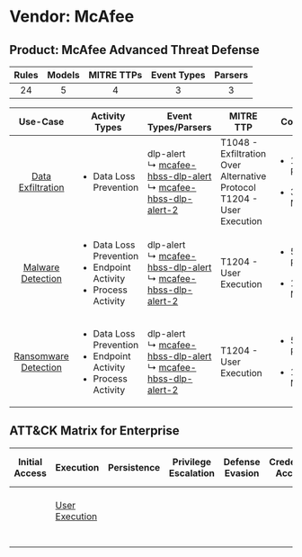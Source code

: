 Vendor: McAfee
==============
Product: McAfee Advanced Threat Defense
---------------------------------------
| Rules | Models | MITRE TTPs | Event Types | Parsers |
|:-----:|:------:|:----------:|:-----------:|:-------:|
|  24   |   5    |     4      |      3      |    3    |

|                              Use-Case                               | Activity Types                                                                            | Event Types/Parsers                                                                                                                                                                  | MITRE TTP                                                                    | Content                                              |
|:-------------------------------------------------------------------:| ----------------------------------------------------------------------------------------- | ------------------------------------------------------------------------------------------------------------------------------------------------------------------------------------ | ---------------------------------------------------------------------------- | ---------------------------------------------------- |
|    [Data Exfiltration](../UseCases/usecase_data_exfiltration.md)    | <ul><li>Data Loss Prevention</li></ul>                                                    |  dlp-alert<br> ↳ [mcafee-hbss-dlp-alert](../Parsers/parserContent_mcafee-hbss-dlp-alert.md)<br> ↳ [mcafee-hbss-dlp-alert-2](../Parsers/parserContent_mcafee-hbss-dlp-alert-2.md)<br> | T1048 - Exfiltration Over Alternative Protocol<br>T1204 - User Execution<br> | <ul><li>14 Rules</li></ul><ul><li>3 Models</li></ul> |
|    [Malware Detection](../UseCases/usecase_malware_detection.md)    | <ul><li>Data Loss Prevention</li><li>Endpoint Activity</li><li>Process Activity</li></ul> |  dlp-alert<br> ↳ [mcafee-hbss-dlp-alert](../Parsers/parserContent_mcafee-hbss-dlp-alert.md)<br> ↳ [mcafee-hbss-dlp-alert-2](../Parsers/parserContent_mcafee-hbss-dlp-alert-2.md)<br> | T1204 - User Execution<br>                                                   | <ul><li>5 Rules</li></ul><ul><li>1 Models</li></ul>  |
| [Ransomware Detection](../UseCases/usecase_ransomware_detection.md) | <ul><li>Data Loss Prevention</li><li>Endpoint Activity</li><li>Process Activity</li></ul> |  dlp-alert<br> ↳ [mcafee-hbss-dlp-alert](../Parsers/parserContent_mcafee-hbss-dlp-alert.md)<br> ↳ [mcafee-hbss-dlp-alert-2](../Parsers/parserContent_mcafee-hbss-dlp-alert-2.md)<br> | T1204 - User Execution<br>                                                   | <ul><li>5 Rules</li></ul><ul><li>1 Models</li></ul>  |

ATT&CK Matrix for Enterprise
----------------------------
| Initial Access | Execution                                                           | Persistence | Privilege Escalation | Defense Evasion | Credential Access | Discovery | Lateral Movement | Collection | Command and Control | Exfiltration                                                                                | Impact |
| -------------- | ------------------------------------------------------------------- | ----------- | -------------------- | --------------- | ----------------- | --------- | ---------------- | ---------- | ------------------- | ------------------------------------------------------------------------------------------- | ------ |
|                | [User Execution](https://attack.mitre.org/techniques/T1204)<br><br> |             |                      |                 |                   |           |                  |            |                     | [Exfiltration Over Alternative Protocol](https://attack.mitre.org/techniques/T1048)<br><br> |        |